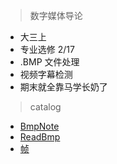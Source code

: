 >数字媒体导论

* 大三上
* 专业选修 2/17
* .BMP 文件处理
* 视频字幕检测
* 期末就全靠马学长奶了

>catalog

* [BmpNote](数字媒体导论/BmpNote.md)
* [ReadBmp](数字媒体导论/ReadBmp.md)
* [帧](数字媒体导论/帧.md)
